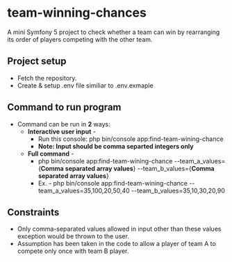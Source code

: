 # team-winning-chances
A mini Symfony 5 project to check whether a team can win by rearranging its order of players competing with the other team.

## Project setup
  * Fetch the repository.
  * Create & setup .env file similiar to .env.exmaple

## Command to run program
  * Command can be run in **2** ways:
    * **Interactive user input** -  
        * Run this console: php bin/console app:find-team-wining-chance 
        * **Note: Input should be comma separted integers only**
    * **Full command** -    
       * php bin/console app:find-team-wining-chance --team_a_values={__**Comma separated array values**__} --team_b_values={__**Comma separated array values**__}
       * Ex. - php bin/console app:find-team-wining-chance --team_a_values=35,100,20,50,40 --team_b_values=35,10,30,20,90

## Constraints
  * Only comma-separated values allowed in input other than these values exception would be thrown to the user.
  * Assumption has been taken in the code to allow a player of team A to compete only once with team B player.

